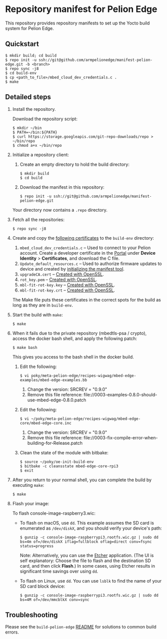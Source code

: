 # Repository manifest for Pelion Edge

This repository provides repository manifests to set up the Yocto build system for Pelion Edge.

## Quickstart

```
$ mkdir build; cd build
$ repo init -u ssh://git@github.com/armpelionedge/manifest-pelion-edge.git -b <branch>
$ repo sync -j8
$ cd build-env
$ cp <path_to_file>/mbed_cloud_dev_credentials.c .
$ make
```

## Detailed steps

1. Install the repository.

   Download the repository script:
   
   ```
   $ mkdir ~/bin
   $ PATH=~/bin:${PATH}
   $ curl https://storage.googleapis.com/git-repo-downloads/repo > ~/bin/repo
   $ chmod a+x ~/bin/repo
   ```
   
1. Initialize a repository client:
   
   1. Create an empty directory to hold the build directory:
      
      ```
      $ mkdir build
      $ cd build
      ```
   
   1. Download the manifest in this repository:
      
      ```
      $ repo init -u ssh://git@github.com/armpelionedge/manifest-pelion-edge.git
      ```
   
   Your directory now contains a `.repo` directory.

1. Fetch all the repositories:

   ```
   $ repo sync -j8
   ```
   
1. Create and copy the [following certificates](https://github.com/armPelionEdge/meta-pelion-edge/blob/dev/BUILD.md#credentials-keys-and-certificates) to the `build-env` directory:

   1. `mbed_cloud_dev_credentials.c` – Used to connect to your Pelion account. Create a developer certificate in the [Portal](https://portal.mbedcloud.com/) under **Device Identity** > **Certificates**, and download the C file.
   1. `Update_default_resources.c` – Used to authorize firmware updates to device and created by [initializing the manifest tool](https://github.com/ARMmbed/manifest-tool/blob/master/README.md#quick-start).
   1. `upgradeCA.cert` – [Created with OpenSSL](https://github.com/armPelionEdge/meta-pelion-edge/blob/dev/BUILD.md#upgrade-ca-certificate).
   1. `rot_key.pem` – [Created with OpenSSL](https://github.com/armPelionEdge/meta-pelion-edge/blob/dev/BUILD.md#secure-boot-trusted-world-root-of-trust).
   1. `mbl-fit-rot-key.key` – [Created with OpenSSL](https://github.com/armPelionEdge/meta-pelion-edge/blob/dev/BUILD.md#u-boot-verified-boot-fit-image-signing-key-and-certificate).
   1. `mbl-fit-rot-key.crt` – [Created with OpenSSL](https://github.com/armPelionEdge/meta-pelion-edge/blob/dev/BUILD.md#u-boot-verified-boot-fit-image-signing-key-and-certificate).

   The Make file puts these certificates in the correct spots for the build as long as they are in `build-env`.

1. Start the build with `make`:
   
   ```
   $ make
   ```
   
1. When it fails due to the private repository (mbedtls-psa / crypto), access the docker bash shell, and apply the following patch:

   ```
   $ make bash
   ```
   
   This gives you access to the bash shell in the docker build.

   1. Edit the following:

      ```
      $ vi poky/meta-pelion-edge/recipes-wigwag/mbed-edge-examples/mbed-edge-examples.bb
      ```
   
      1. Change the version: SRCREV = "0.9.0"
      1. Remove this file reference: file://0003-examples-0.8.0-should-use-mbed-edge-0.8.0.patch
  
   1. Edit the following: 
   
      ```
      $ vi ~/poky/meta-pelion-edge/recipes-wigwag/mbed-edge-core/mbed-edge-core.inc
      ```
      
      1. Change the version: SRCREV = "0.9.0"
      1. Remove this file reference: file://0003-fix-compile-error-when-building-for-Release.patch
   
   1. Clean the state of the module with bitbake:
   
      ```
      $ source ~/poky/oe-init-build-env
      $ bitbake -c cleansstate mbed-edge-core-rpi3
      $ exit
      ```

1. After you return to your normal shell, you can complete the build by executing `make`:
   
   ```
   $ make
   ```

1. Flash your image:

   To flash console-image-raspberry3.wic:
   
   - To flash on macOS, use `dd`. This example assumes the SD card is enumerated as `/dev/diskX`, and you should verify your device's path:
   
      ```
      $ gunzip -c console-image-raspberrypi3.rootfs.wic.gz | sudo dd bs=4m of=/dev/diskX iflag=fullblock oflag=direct conv=fsync status=progress
      ```
      
      Note: Alternatively, you can use the [Etcher](https://www.balena.io/etcher/) application. (The UI is self explanatory: Choose the file to flash and the destination SD card, and then click **Flash**.) In some cases, using Etcher results in significant time savings over using `dd`.
      
   - To flash on Linux, use `dd`. You can use `lsblk` to find the name of your SD card block device:
   
      ```
      $ gunzip -c console-image-raspberrypi3.rootfs.wic.gz | sudo dd bs=4M of=/dev/mmcblkX conv=sync
      ```

## Troubleshooting

Please see the `build-pelion-edge` [README](https://github.com/armpelionedge/build-pelion-edge/blob/master/README.md) for solutions to common build errors.
